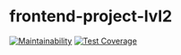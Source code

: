 # frontend-project-lvl2
[![Maintainability](https://api.codeclimate.com/v1/badges/72882b90b08047b9f08f/maintainability)](https://codeclimate.com/github/evvs/frontend-project-lvl2/maintainability)
[![Test Coverage](https://api.codeclimate.com/v1/badges/72882b90b08047b9f08f/test_coverage)](https://codeclimate.com/github/evvs/frontend-project-lvl2/test_coverage)